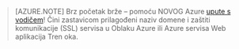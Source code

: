 
> [AZURE.NOTE]
> Brz početak brže – pomoću NOVOG Azure [upute s vodičem](http://support.microsoft.com/kb/2990804)!  Čini zastavicom prilagođeni naziv domene i zaštiti komunikacije (SSL) servisa u Oblaku Azure ili Azure servisa Web aplikacija Tren oka.
